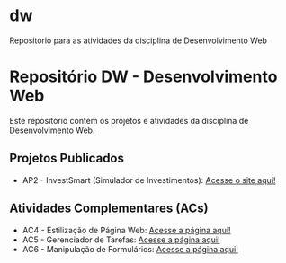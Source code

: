 # dw
Repositório para as atividades da disciplina de Desenvolvimento Web
# Repositório DW - Desenvolvimento Web

Este repositório contém os projetos e atividades da disciplina de Desenvolvimento Web.

## Projetos Publicados

*   AP2 - InvestSmart (Simulador de Investimentos): [Acesse o site aqui!](https://SEU_USUARIO.github.io/DW/docs/AP2/index.html ) <!-- Exemplo do seu link da AP2 -->

## Atividades Complementares (ACs)

*   AC4 - Estilização de Página Web: [Acesse a página aqui!](https://SEU_USUARIO.github.io/DW/docs/ACs/index.html )
*   AC5 - Gerenciador de Tarefas: [Acesse a página aqui!](https://SEU_USUARIO.github.io/DW/docs/ACs/index.html )
*   AC6 - Manipulação de Formulários: [Acesse a página aqui!](https://SEU_USUARIO.github.io/DW/docs/ACs/index.html )
